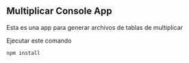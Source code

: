 

## Multiplicar Console App

Esta es una app para generar archivos de tablas de multiplicar

Ejecutar este comando

````````
npm install
````````